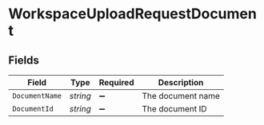 # WorkspaceUploadRequestDocument


## Fields

| Field              | Type               | Required           | Description        |
| ------------------ | ------------------ | ------------------ | ------------------ |
| `DocumentName`     | *string*           | :heavy_minus_sign: | The document name  |
| `DocumentId`       | *string*           | :heavy_minus_sign: | The document ID    |
